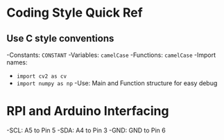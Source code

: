 # Coding Style Quick Ref
## Use C style conventions 
-Constants: `CONSTANT`
-Variables: `camelCase`
-Functions: `camelCase`
-Import names:
  - `import cv2 as cv`
  - `import numpy as np`
-Use: Main and Function structure for easy debug
# RPI and Arduino Interfacing
-SCL: A5 to Pin 5
-SDA: A4 to Pin 3
-GND: GND to Pin 6
